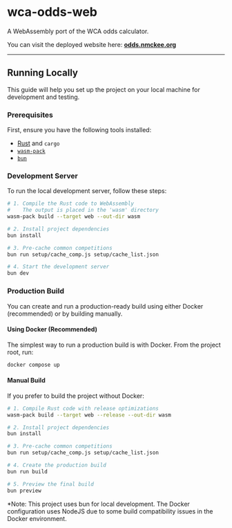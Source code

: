 # wca-odds-web

A WebAssembly port of the WCA odds calculator.

You can visit the deployed website here: **[odds.nmckee.org](https://odds.nmckee.org/)**

---

## Running Locally

This guide will help you set up the project on your local machine for development and testing.

### Prerequisites

First, ensure you have the following tools installed:

- [Rust](https://www.rust-lang.org/tools/install) and `cargo`
- [`wasm-pack`](https://rustwasm.github.io/wasm-pack/installer/)
- [`bun`](https://bun.sh/docs/installation)

### Development Server

To run the local development server, follow these steps:

```bash
# 1. Compile the Rust code to WebAssembly
#    The output is placed in the 'wasm' directory
wasm-pack build --target web --out-dir wasm

# 2. Install project dependencies
bun install

# 3. Pre-cache common competitions
bun run setup/cache_comp.js setup/cache_list.json

# 4. Start the development server
bun dev
```

### Production Build

You can create and run a production-ready build using either Docker (recommended) or by building manually.

#### Using Docker (Recommended)

The simplest way to run a production build is with Docker. From the project root, run:

```bash
docker compose up
```

#### Manual Build

If you prefer to build the project without Docker:

```bash
# 1. Compile Rust code with release optimizations
wasm-pack build --target web --release --out-dir wasm

# 2. Install project dependencies
bun install

# 3. Pre-cache common competitions
bun run setup/cache_comp.js setup/cache_list.json

# 4. Create the production build
bun run build

# 5. Preview the final build
bun preview
```

\*Note: This project uses bun for local development. The Docker configuration uses NodeJS due to some build compatibility issues in the Docker environment.
